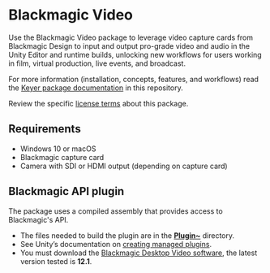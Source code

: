 # Blackmagic Video

Use the Blackmagic Video package to leverage video capture cards from Blackmagic Design to input and output pro-grade video and audio in the Unity Editor and runtime builds, unlocking new workflows for users working in film, virtual production, live events, and broadcast.

For more information (installation, concepts, features, and workflows) read the [Keyer package documentation](Documentation~/index.md) in this repository.  

Review the specific [license terms](LICENSE.md) about this package.

## Requirements

* Windows 10 or macOS
* Blackmagic capture card
* Camera with SDI or HDMI output (depending on capture card)

## Blackmagic API plugin

The package uses a compiled assembly that provides access to Blackmagic's API.
* The files needed to build the plugin are in the [**Plugin~**](Plugin~) directory.
* See Unity’s documentation on [creating managed plugins](https://docs.unity3d.com/Manual/UsingDLL.html).
* You must download the [Blackmagic Desktop Video software](https://www.blackmagicdesign.com/developer/product/capture-and-playback), the latest version tested is **12.1**.
